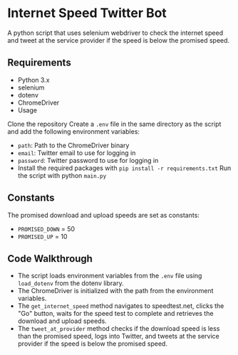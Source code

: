 # Internet Speed Twitter Bot

A python script that uses selenium webdriver to check the internet speed and tweet at the service provider if the speed is below the promised speed.

## Requirements

- Python 3.x
- selenium
- dotenv
- ChromeDriver
- Usage

Clone the repository
Create a `.env` file in the same directory as the script and add the following environment variables:
- `path`: Path to the ChromeDriver binary
- `email`: Twitter email to use for logging in
- `password`: Twitter password to use for logging in
- Install the required packages with `pip install -r requirements.txt`
Run the script with python `main.py`

## Constants

The promised download and upload speeds are set as constants:

- `PROMISED_DOWN` = 50
- `PROMISED_UP` = 10

## Code Walkthrough

- The script loads environment variables from the `.env` file using `load_dotenv` from the dotenv library.
- The ChromeDriver is initialized with the path from the environment variables.
- The `get_internet_speed` method navigates to speedtest.net, clicks the "Go" button, waits for the speed test to complete and retrieves the download and upload speeds.
- The `tweet_at_provider` method checks if the download speed is less than the promised speed, logs into Twitter, and tweets at the service provider if the speed is below the promised speed.
